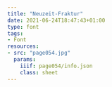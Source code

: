 ```yaml
---
title: "Neuzeit-Fraktur"
date: 2021-06-24T18:47:43+01:00
type: font
tags:
- Font
resources:
- src: "page054.jpg"
  params:
    iiif: page054/info.json
    class: sheet
---
```


